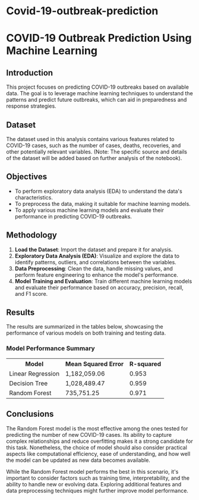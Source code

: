 # Covid-19-outbreak-prediction

<h1>COVID-19 Outbreak Prediction Using Machine Learning</h1>

<h2>Introduction</h2>
<p>This project focuses on predicting COVID-19 outbreaks based on available data. The goal is to leverage machine learning techniques to understand the patterns and predict future outbreaks, which can aid in preparedness and response strategies.</p>

<h2>Dataset</h2>
<p>The dataset used in this analysis contains various features related to COVID-19 cases, such as the number of cases, deaths, recoveries, and other potentially relevant variables. (Note: The specific source and details of the dataset will be added based on further analysis of the notebook).</p>

<h2>Objectives</h2>
<ul>
  <li>To perform exploratory data analysis (EDA) to understand the data's characteristics.</li>
  <li>To preprocess the data, making it suitable for machine learning models.</li>
  <li>To apply various machine learning models and evaluate their performance in predicting COVID-19 outbreaks.</li>
</ul>

<h2>Methodology</h2>
<ol>
  <li><strong>Load the Dataset</strong>: Import the dataset and prepare it for analysis.</li>
  <li><strong>Exploratory Data Analysis (EDA)</strong>: Visualize and explore the data to identify patterns, outliers, and correlations between the variables.</li>
  <li><strong>Data Preprocessing</strong>: Clean the data, handle missing values, and perform feature engineering to enhance the model's performance.</li>
  <li><strong>Model Training and Evaluation</strong>: Train different machine learning models and evaluate their performance based on accuracy, precision, recall, and F1 score.</li>
</ol>

<h2>Results</h2>
<p>The results are summarized in the tables below, showcasing the performance of various models on both training and testing data.</p>

<h3>Model Performance Summary</h3>
<table>
  <tr>
    <th>Model</th>
    <th>Mean Squared Error</th>
    <th>R-squared</th>
  </tr>
  <tr>
    <td>Linear Regression</td>
    <td>1,182,059.06</td>
    <td>0.953</td>
  </tr>
  <tr>
    <td>Decision Tree</td>
    <td>1,028,489.47</td>
    <td>0.959</td>
  </tr>
  <tr>
    <td>Random Forest</td>
    <td>735,751.25</td>
    <td>0.971</td>
  </tr>
</table>

<h2>Conclusions</h2>
<p>The Random Forest model is the most effective among the ones tested for predicting the number of new COVID-19 cases. Its ability to capture complex relationships and reduce overfitting makes it a strong candidate for this task. Nonetheless, the choice of model should also consider practical aspects like computational efficiency, ease of understanding, and how well the model can be updated as new data becomes available.</p>

<p>While the Random Forest model performs the best in this scenario, it's important to consider factors such as training time, interpretability, and the ability to handle new or evolving data. Exploring additional features and data preprocessing techniques might further improve model performance.</p>
